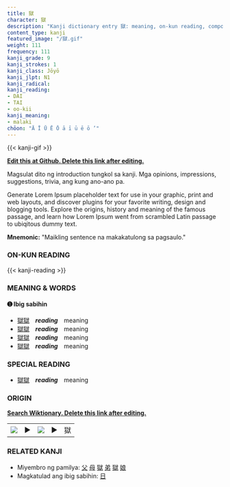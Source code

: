 ```yaml
---
title: 獄
character: 獄
description: "Kanji dictionary entry 獄: meaning, on-kun reading, compounds, origin, related kanji"
content_type: kanji
featured_image: "/獄.gif"
weight: 111
frequency: 111
kanji_grade: 9
kanji_strokes: 1
kanji_class: Jōyō
kanji_jlpt: N1
kanji_radical: 
kanji_reading: 
- DAI
- TAI
- oo-kii
kanji_meaning:
- malaki
chōon: "Ā Ī Ū Ē Ō ā ī ū ē ō ’"
---
```

[//]: # (Don't edit the line below. Kanji animated GIF code is automatically generated.)
{{< kanji-gif >}}

[//]: # (Edit below this line.)

**[Edit this at Github. Delete this link after editing.](https://github.com/tim0g/tim/tree/main/content/kanji/獄/index.md)**

Magsulat dito ng introduction tungkol sa kanji. Mga opinions, impressions, suggestions, trivia, ang kung ano-ano pa.

Generate Lorem Ipsum placeholder text for use in your graphic, print and web layouts, and discover plugins for your favorite writing, design and blogging tools. Explore the origins, history and meaning of the famous passage, and learn how Lorem Ipsum went from scrambled Latin passage to ubiqitous dummy text.
 
**Mnemonic:** "Maikling sentence na makakatulong sa pagsaulo."

### ON-KUN READING

[//]: # (Don't edit the line below. ON-KUN READING code is automatically generated.)
{{< kanji-reading >}}

### MEANING & WORDS

#### ➊ **Ibig sabihin**
  - [獄](../獄)[獄](../獄)　***reading***　meaning
  - [獄](../獄)[獄](../獄)　***reading***　meaning
  - [獄](../獄)[獄](../獄)　***reading***　meaning
  - [獄](../獄)[獄](../獄)　***reading***　meaning

### SPECIAL READING
  - [獄](../獄)[獄](../獄)　***reading***　meaning

### ORIGIN

**[Search Wiktionary. Delete this link after editing.](https://wiktionary.org/wiki/獄)**
<table class="kanji-table"><tr><td>
<img src="60px-獄-bronze.svg.png">
</td><td>▶</td><td>
<img src="60px-獄-oracle.svg.png">
</td><td>▶</td>
<td class="kanji-origin">獄</td>
</tr></table>

### RELATED KANJI
- Miyembro ng pamilya: [父](../父) [母](../母) [獄](../獄) [弟](../弟) [獄](../獄) [娘](../娘)
- Magkatulad ang ibig sabihin: [日](../日)
